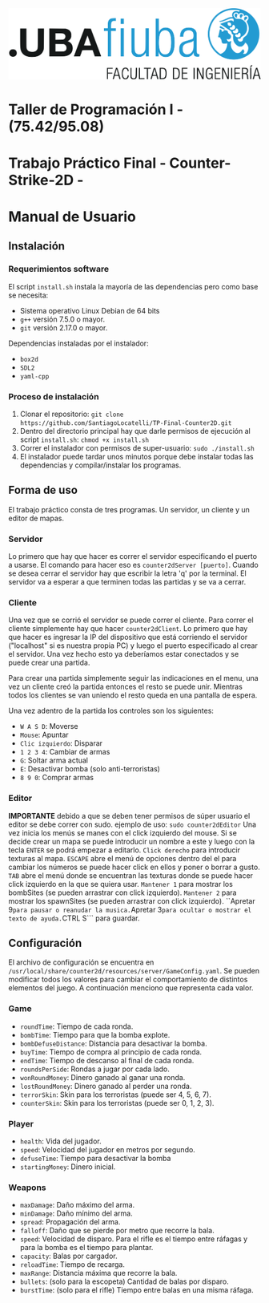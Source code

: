 <img src='img/logo_fiuba.png?raw|true'>

# Taller de Programación I - (75.42/95.08)
# Trabajo Práctico Final - Counter-Strike-2D -

# Manual de Usuario

## Instalación
### Requerimientos software
El script `install.sh` instala la mayoría de las dependencias pero como base se necesita:
- Sistema operativo Linux Debian de 64 bits
- `g++` versión 7.5.0 o mayor.
- `git` versión 2.17.0 o mayor.

Dependencias instaladas por el instalador:
- `box2d`
- `SDL2`
- `yaml-cpp`

### Proceso de instalación
1. Clonar el repositorio: `git clone https://github.com/SantiagoLocatelli/TP-Final-Counter2D.git`
2. Dentro del directorio principal hay que darle permisos de ejecución al script `install.sh`: `chmod +x install.sh`
3. Correr el instalador con permisos de super-usuario: `sudo ./install.sh` 
4. El instalador puede tardar unos minutos porque debe instalar todas las dependencias y compilar/instalar los programas.

## Forma de uso
El trabajo práctico consta de tres programas. Un servidor, un cliente y un editor de mapas.

### Servidor
Lo primero que hay que hacer es correr el servidor especificando el puerto a usarse. El comando para hacer eso es `counter2dServer [puerto]`. Cuando se desea cerrar el servidor hay que escribir la letra 'q' por la terminal. El servidor va a esperar a que terminen todas las partidas y se va a cerrar.

### Cliente
Una vez que se corrió el servidor se puede correr el cliente. Para correr el cliente simplemente hay que hacer `counter2dClient`.
Lo primero que hay que hacer es ingresar la IP del dispositivo que está corriendo el servidor ("localhost" si es nuestra propia PC) y luego el puerto especificado al crear el servidor. Una vez hecho esto ya deberíamos estar conectados y se puede crear una partida.

Para crear una partida simplemente seguir las indicaciones en el menu, una vez un cliente creó la partida entonces el resto se puede unir. Mientras todos los clientes se van uniendo el resto queda en una pantalla de espera.

Una vez adentro de la partida los controles son los siguientes:
- `W A S D`: Moverse
- `Mouse`: Apuntar
- `Clic izquierdo`: Disparar 
- `1 2 3 4`: Cambiar de armas
- `G`: Soltar arma actual
- `E`: Desactivar bomba (solo anti-terroristas)
- `8 9 0`: Comprar armas

### Editor
**IMPORTANTE** debido a que se deben tener permisos de súper usuario el editor se debe correr con sudo.
ejemplo de uso: `sudo counter2dEditor`
Una vez inicia los menús se manes con el click izquierdo del mouse.
Si se decide crear un mapa se puede introducir un nombre a este y luego con la tecla ```ENTER``` se podrá empezar a editarlo.
```Click derecho``` para introducir texturas al mapa.
```ESCAPE``` abre el menú de opciones dentro del el para cambiar los números se puede hacer click en ellos y poner o borrar a gusto.
```TAB``` abre el menú donde se encuentran las texturas donde se puede hacer click izquierdo en la que se quiera usar.
```Mantener 1``` para mostrar los bombSites (se pueden arrastrar con click izquierdo).
```Mantener 2``` para mostrar los spawnSites (se pueden arrastrar con click izquierdo).
``Apretar 9``` para pausar o reanudar la musica.
```Apretar 3``` para ocultar o mostrar el texto de ayuda.
```CTRL S``` para guardar.

## Configuración
El archivo de configuración se encuentra en `/usr/local/share/counter2d/resources/server/GameConfig.yaml`. Se pueden modificar todos los valores para cambiar el comportamiento de distintos elementos del juego. A continuación menciono que representa cada valor.

### Game
- `roundTime`: Tiempo de cada ronda.
- `bombTime`: Tiempo para que la bomba explote.
- `bombDefuseDistance`: Distancia para desactivar la bomba.
- `buyTime`: Tiempo de compra al principio de cada ronda.
- `endTime`: Tiempo de descanso al final de cada ronda.
- `roundsPerSide`: Rondas a jugar por cada lado.
- `wonRoundMoney`: Dinero ganado al ganar una ronda.
- `lostRoundMoney`: Dinero ganado al perder una ronda.
- `terrorSkin`: Skin para los terroristas (puede ser 4, 5, 6, 7). 
- `counterSkin`: Skin para los terroristas (puede ser 0, 1, 2, 3).

### Player
- `health`: Vida del jugador.
- `speed`: Velocidad del jugador en metros por segundo.
- `defuseTime`: Tiempo para desactivar la bomba
- `startingMoney`: Dinero inicial.

### Weapons
- `maxDamage`: Daño máximo del arma.
- `minDamage`: Daño mínimo del arma.
- `spread`: Propagación del arma.
- `falloff`: Daño que se pierde por metro que recorre la bala.
- `speed`: Velocidad de disparo. Para el rifle es el tiempo entre ráfagas y para la bomba es el tiempo para plantar.
- `capacity`: Balas por cargador.
- `reloadTime`: Tiempo de recarga.
- `maxRange`: Distancia máxima que recorre la bala.
- `bullets`: (solo para la escopeta) Cantidad de balas por disparo.
- `burstTime`: (solo para el rifle) Tiempo entre balas en una misma ráfaga.